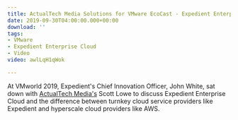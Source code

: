 ```yaml
---
title: ActualTech Media Solutions for VMware EcoCast - Expedient Enterprise Cloud
date: 2019-09-30T04:00:00.000+00:00
download: ''
tags:
- VMware
- Expedient Enterprise Cloud
- Video
video: awlLqH1qWok

---
```

At VMworld 2019, Expedient's Chief Innovation Officer, John White, sat down with [ActualTech Media's](https://www.actualtechmedia.com/) Scott Lowe to discuss Expedient Enterprise Cloud and the difference between turnkey cloud service providers like Expedient and hyperscale cloud providers like AWS.